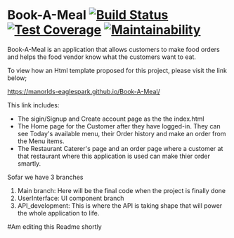 # Book-A-Meal     [![Build Status](https://travis-ci.org/Manorlds-Eaglespark/Book-A-Meal.svg?branch=master)](https://travis-ci.org/Manorlds-Eaglespark/Book-A-Meal)              [![Test Coverage](https://api.codeclimate.com/v1/badges/8b097653746ffae626a5/test_coverage)](https://codeclimate.com/github/Manorlds-Eaglespark/Book-A-Meal/test_coverage)                       [![Maintainability](https://api.codeclimate.com/v1/badges/8b097653746ffae626a5/maintainability)](https://codeclimate.com/github/Manorlds-Eaglespark/Book-A-Meal/maintainability)

Book-A-Meal is an application that allows customers to make food orders and helps the food vendor know what the customers want to eat.

To view how an Html template proposed for this project, please visit the link below;

https://manorlds-eaglespark.github.io/Book-A-Meal/

This link includes:
- The sigin/Signup and Create account page as the the index.html
- The Home page for the Customer after they have logged-in. They can see Today's available menu, their Order history and make an order     from the Menu items.
- The Restaurant Caterer's page and an order page where a customer at that restaurant where this application is used can make thier order smartly.

Sofar we have 3 branches
1. Main branch: Here will be the final code when the project is finally done
2. UserInterface: UI component branch
3. API_development: This is where the API is taking shape that will power the whole application to life.

#Am editing this Readme shortly
